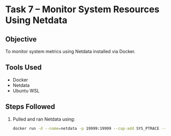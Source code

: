 # Task 7 – Monitor System Resources Using Netdata

## Objective
To monitor system metrics using Netdata installed via Docker.

## Tools Used
- Docker
- Netdata
- Ubuntu WSL

## Steps Followed
1. Pulled and ran Netdata using:
   ```bash
   docker run -d --name=netdata -p 19999:19999 --cap-add SYS_PTRACE --security-opt apparmor=unconfined netdata/netdata
